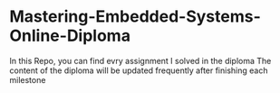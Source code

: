 # Mastering-Embedded-Systems-Online-Diploma
In this Repo, you can find evry assignment I solved in the diploma
The content of the diploma will be updated frequently after finishing each milestone
